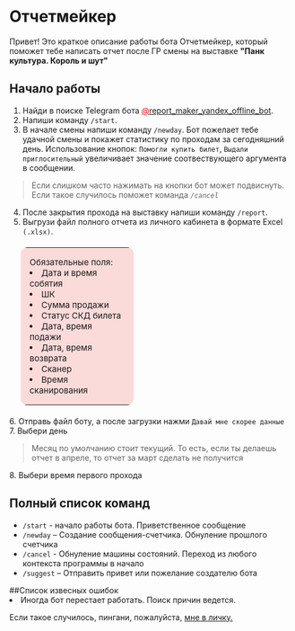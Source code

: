 # Отчетмейкер
Привет! 
Это краткое описание работы бота Отчетмейкер, который поможет тебе написать отчет после ГР смены на выставке **"Панк культура. Король и шут"**
## Начало работы
1. Найди в поиске Telegram бота <a href = "https://t.me/report_maker_yandex_offline_bot"> <span style="color:red">@</span>report_maker_yandex_offline_bot</a>.
2. Напиши команду <code>/start</code>.
3. В начале смены напиши команду <code>/newday</code>.
Бот пожелает тебе удачной смены и покажет статистику по проходам за сегодняшний день. Использование кнопок:
<code>Помогли купить билет</code>,
<code>Выдали приглосительный</code> увеличивает значение соотвествующего аргумента в сообщении.
> Если слишком часто нажимать на кнопки бот может подвиснуть. Если такое случилось поможет команда <i><code>/cancel</code></i>

 4. После закрытия прохода на выставку напиши команду <code>/report</code>.
 5. Выгрузи файл полного отчета из личного кабинета в формате Excel <code>(.xlsx)</code>. 
<table style="border-radius: 12px; margin:20px; width:40%; background-color:rgba(235, 50, 38, 0.17); font-size:15px;">
<tr valign="middle" style="vertical-align: middle;">
<td style="vertical-align: middle; padding:16px; 16px 0 0px; text-align:left;"> 
Обязательные поля:<br>
<li> Дата и время собятия
<li>ШК
<li>Сумма продажи
<li>Статус СКД билета
<li>Дата, время подажи
<li>Дата, время возврата
<li>Сканер
<li>Время сканирования
</td>
</tr></table>
6. Отправь файл боту, а после загрузки нажми <code>Давай мне скорее данные</code><br>7. Выбери день 

> Месяц по умолчанию стоит текущий.
 То есть, если ты делаешь отчет в апреле, то отчет за март сделать не получится

8.<empty> Выбери время первого прохода

## Полный список команд
<ul>
<li> <code>/start</code> - начало работы бота. Приветственное сообщение
<li> <code>/newday</code> – Создание сообщения-счетчика. Обнуление прошлого счетчика 
<li> <code>/cancel</code> - Обнуление машины состояний. Переход из любого контекста программы в начало
<li> <code>/suggest</code> – Отправить привет или пожелание создателю бота 
</ul>
##Список извесных ошибок
<li> Иногда бот перестает работать. Поиск причин ведется. 

Если такое случилось, пингани, пожалуйста, <a href="https://t.me/liralay"> мне в личку.</a>
